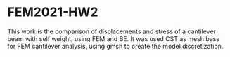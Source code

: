 # FEM2021-HW2

  This work is the comparison of displacements and stress of a cantilever beam with self weight, using FEM and BE.
  It was used  CST as mesh base for FEM cantilever analysis, using gmsh to create the model discretization. 
